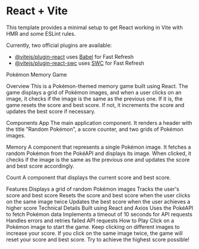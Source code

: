 # React + Vite

This template provides a minimal setup to get React working in Vite with HMR and some ESLint rules.

Currently, two official plugins are available:

- [@vitejs/plugin-react](https://github.com/vitejs/vite-plugin-react/blob/main/packages/plugin-react/README.md) uses [Babel](https://babeljs.io/) for Fast Refresh
- [@vitejs/plugin-react-swc](https://github.com/vitejs/vite-plugin-react-swc) uses [SWC](https://swc.rs/) for Fast Refresh


Pokémon Memory Game

Overview
This is a Pokémon-themed memory game built using React. The game displays a grid of Pokémon images, and when a user clicks on an image, it checks if the image is the same as the previous one. If it is, the game resets the score and best score. If not, it increments the score and updates the best score if necessary.

Components
App
The main application component. It renders a header with the title "Random Pokémon", a score counter, and two grids of Pokémon images.

Memory
A component that represents a single Pokémon image. It fetches a random Pokémon from the PokéAPI and displays its image. When clicked, it checks if the image is the same as the previous one and updates the score and best score accordingly.

Count
A component that displays the current score and best score.

Features
Displays a grid of random Pokémon images
Tracks the user's score and best score
Resets the score and best score when the user clicks on the same image twice
Updates the best score when the user achieves a higher score
Technical Details
Built using React and Axios
Uses the PokéAPI to fetch Pokémon data
Implements a timeout of 10 seconds for API requests
Handles errors and retries failed API requests
How to Play
Click on a Pokémon image to start the game.
Keep clicking on different images to increase your score.
If you click on the same image twice, the game will reset your score and best score.
Try to achieve the highest score possible!





